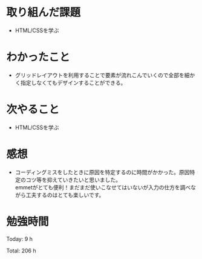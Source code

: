 # 取り組んだ課題
- HTML/CSSを学ぶ

# わかったこと
- グリッドレイアウトを利用することで要素が流れこんでいくので全部を細かく指定しなくてもデザインすることができる。

# 次やること
- HTML/CSSを学ぶ

# 感想
- コーディングミスをしたときに原因を特定するのに時間がかかった。原因特定のコツ等を抑えていきたいと思いました。  
emmetがとても便利！まだまだ使いこなせてはいないが入力の仕方を調べながら工夫するのはとても楽しいです。

# 勉強時間
Today: 9 h

Total: 206 h
